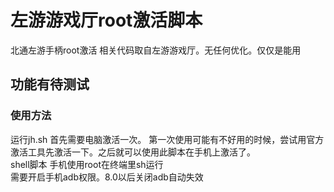 # 左游游戏厅root激活脚本
  北通左游手柄root激活 相关代码取自左游游戏厅。无任何优化。仅仅是能用  
## 功能有待测试  
### 使用方法  
运行jh.sh 首先需要电脑激活一次。
  第一次使用可能有不好用的时候，尝试用官方激活工具先激活一下。之后就可以使用此脚本在手机上激活了。  
  shell脚本 手机使用root在终端里sh运行  
  需要开启手机adb权限。8.0以后关闭adb自动失效
 

